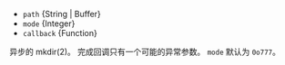 <!-- YAML
added: v0.1.8
-->

* `path` {String | Buffer}
* `mode` {Integer}
* `callback` {Function}

异步的 mkdir(2)。
完成回调只有一个可能的异常参数。
`mode` 默认为 `0o777`。

